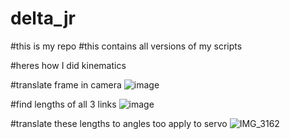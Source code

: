 # delta_jr

#this is my repo
#this contains all versions of my scripts

#heres how I did kinematics

#translate frame in camera
![image](https://github.com/user-attachments/assets/9df9e9ca-ba14-47f0-bf1a-038a44bec067)

#find lengths of all 3 links
![image](https://github.com/user-attachments/assets/eb05e406-64a8-4dbc-900c-8f0044ec2ef8)

#translate these lengths to angles too apply to servo
![IMG_3162](https://github.com/user-attachments/assets/71c701e1-9baf-4020-8444-788abdef5b34)
